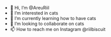 - 👋 Hi, I’m @AreuRiil
- 👀 I’m interested in cats
- 🌱 I’m currently learning how to have cats
- 💞️ I’m looking to collaborate on cats
- 📫 How to reach me on Instagram @riilbiscuit

<!---
AreuRiil/AreuRiil is a ✨ special ✨ repository because its `README.md` (this file) appears on your GitHub profile.
You can click the Preview link to take a look at your changes.
--->
